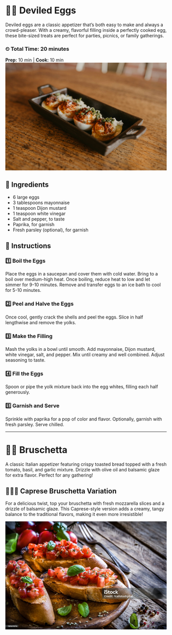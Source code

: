 # 🥚✨ Deviled Eggs

Deviled eggs are a classic appetizer that’s both easy to make and always a crowd-pleaser. With a creamy, flavorful filling inside a perfectly cooked egg, these bite-sized treats are perfect for parties, picnics, or family gatherings.

### ⏲ Total Time: 20 minutes

**Prep:** 10 min | **Cook:** 10 min
![Deviled-Eggs](/images/appetizers/eggs.jpg)

## 🛒 Ingredients

- 6 large eggs
- 3 tablespoons mayonnaise
- 1 teaspoon Dijon mustard
- 1 teaspoon white vinegar
- Salt and pepper, to taste
- Paprika, for garnish
- Fresh parsley (optional), for garnish

## 📝 Instructions

### 1️⃣ Boil the Eggs

Place the eggs in a saucepan and cover them with cold water. Bring to a boil over medium-high heat. Once boiling, reduce heat to low and let simmer for 9-10 minutes. Remove and transfer eggs to an ice bath to cool for 5-10 minutes.

### 2️⃣ Peel and Halve the Eggs

Once cool, gently crack the shells and peel the eggs. Slice in half lengthwise and remove the yolks.

### 3️⃣ Make the Filling

Mash the yolks in a bowl until smooth. Add mayonnaise, Dijon mustard, white vinegar, salt, and pepper. Mix until creamy and well combined. Adjust seasoning to taste.

### 4️⃣ Fill the Eggs

Spoon or pipe the yolk mixture back into the egg whites, filling each half generously.

### 5️⃣ Garnish and Serve

Sprinkle with paprika for a pop of color and flavor. Optionally, garnish with fresh parsley. Serve chilled.

---

# 🍅🥖 Bruschetta

A classic Italian appetizer featuring crispy toasted bread topped with a fresh tomato, basil, and garlic mixture. Drizzle with olive oil and balsamic glaze for extra flavor. Perfect for any gathering!

## 🍅🥖🧀 Caprese Bruschetta Variation

For a delicious twist, top your bruschetta with fresh mozzarella slices and a drizzle of balsamic glaze. This Caprese-style version adds a creamy, tangy balance to the traditional flavors, making it even more irresistible!

![Bruschetta-Images](/images/appetizers/bruschetta.jpg)
